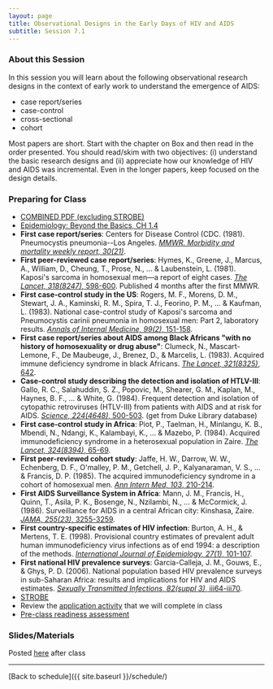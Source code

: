 ```yaml
---
layout: page
title: Observational Designs in the Early Days of HIV and AIDS
subtitle: Session 7.1
---
```


### About this Session

In this session you will learn about the following observational research designs in the context of early work to understand the emergence of AIDS:

* case report/series
* case-control
* cross-sectional
* cohort

Most papers are short. Start with the chapter on Box and then read in the order presented. You should read/skim with two objectives: (i) understand the basic research designs and (ii) appreciate how our knowledge of HIV and AIDS was incremental. Even in the longer papers, keep focused on the design details.

### Preparing for Class

* [COMBINED PDF (excluding STROBE)](https://duke.box.com/s/ijz4pbbl3jhpn2bqsw2nbmcc74m8tjwn)
* [Epidemiology: Beyond the Basics, CH 1.4](https://duke.box.com/s/ijz4pbbl3jhpn2bqsw2nbmcc74m8tjwn)
* **First case report/series**: Centers for Disease Control (CDC. (1981). Pneumocystis pneumonia--Los Angeles. [*MMWR. Morbidity and mortality weekly report, 30(21)*](https://www.cdc.gov/mmwr/preview/mmwrhtml/june_5.htm).
* **First peer-reviewed case report/series**: Hymes, K., Greene, J., Marcus, A., William, D., Cheung, T., Prose, N., ... & Laubenstein, L. (1981). Kaposi's sarcoma in homosexual men—a report of eight cases. [*The Lancet, 318(8247)*, 598-600](https://doi.org/10.1016/S0140-6736(81)92740-9). Published 4 months after the first MMWR.
* **First case-control study in the US**: Rogers, M. F., Morens, D. M., Stewart, J. A., Kaminski, R. M., Spira, T. J., Feorino, P. M., ... & Kaufman, L. (1983). National case-control study of Kaposi's sarcoma and Pneumocystis carinii pneumonia in homosexual men: Part 2, laboratory results. [*Annals of Internal Medicine, 99(2)*, 151-158](http://annals.org/aim/article/696766/national-case-control-study-kaposi-s-sarcoma-pneumocystis-carinii-pneumonia).
* **First case report/series about AIDS among Black Africans "with no history of homosexuality or drug abuse"**: Clumeck, N., Mascart-Lemone, F., De Maubeuge, J., Brenez, D., & Marcelis, L. (1983). Acquired immune deficiency syndrome in black Africans. [*The Lancet, 321(8325)*, 642](https://doi.org/10.1016/S0140-6736(83)91808-1).
* **Case-control study describing the detection and
iso­lation of HTLV-III**: Gallo, R. C., Salahuddin, S. Z., Popovic, M., Shearer, G. M., Kaplan, M., Haynes, B. F., ... & White, G. (1984). Frequent detection and isolation of cytopathic retroviruses (HTLV-III) from patients with AIDS and at risk for AIDS. [*Science, 224(4648)*, 500-503](https://www.ncbi.nlm.nih.gov/pubmed/6200936). (get from Duke Library database)
* **First case-control study in Africa**: Piot, P., Taelman, H., Minlangu, K. B., Mbendi, N., Ndangi, K., Kalambayi, K., ... & Mazebo, P. (1984). Acquired immunodeficiency syndrome in a heterosexual population in Zaire. [*The Lancet, 324(8394)*, 65-69](https://doi.org/10.1016/S0140-6736(84)90241-1).
* **First peer-reviewed cohort study**: Jaffe, H. W., Darrow, W. W., Echenberg, D. F., O'malley, P. M., Getchell, J. P., Kalyanaraman, V. S., ... & Francis, D. P. (1985). The acquired immunodeficiency syndrome in a cohort of homosexual men. [*Ann Intern Med, 103*, 210-214](http://annals.org/aim/article/699843/acquired-immunodeficiency-syndrome-cohort-homosexual-men-six-year-follow-up).
* **First AIDS Surveillance System in Africa**: Mann, J. M., Francis, H., Quinn, T., Asila, P. K., Bosenge, N., Nzilambi, N., ... & McCormick, J. (1986). Surveillance for AIDS in a central African city: Kinshasa, Zaire. [*JAMA, 255(23)*, 3255-3259](http://jamanetwork.com/journals/jama/fullarticle/404858).
* **First country-specific estimates of HIV infection**: Burton, A. H., & Mertens, T. E. (1998). Provisional country estimates of prevalent adult human immunodeficiency virus infections as of end 1994: a description of the methods. [*International Journal of Epidemiology, 27(1)*, 101-107](https://oup.silverchair-cdn.com/oup/backfile/Content_public/Journal/ije/27/1/10.1093/ije/27.1.101/2/27-1-101.pdf?Expires=1491245817&Signature=BXRojtmfdkMmeIKo3Ru7NvS8AtWf7ZbrbpojZeYU1rOT9bh2X6gIdCVZHasDX5vuedYZm-sJ3XCelUYLdo4LMuVK1aFFEfIQYxycu0ZvLw-dbV5pjTXZNbO7sCx0-pG8UyLjBcEoAr9o6xnAvA6BxBnF8dIX67Ivm9ANzVfp3vv8~V7-Cbow-ZYJCxFog9yNTd6wBRUVbf7wn-iO2cdXXiCwE4MmJkaMYs4USKiXHL8JKuFYRaAQfJdG8vDwZPZ4zFjxwgSHuw-zfdbj7h69cVkW6capq4hz9mFG8JxZ5b5Us74bpmAqsCi90y3uKEJWLVx71U-jD2mFFh4gX3HVPg__&Key-Pair-Id=APKAIUCZBIA4LVPAVW3Q).
* **First national HIV prevalence surveys**: Garcia-Calleja, J. M., Gouws, E., & Ghys, P. D. (2006). National population based HIV prevalence surveys in sub-Saharan Africa: results and implications for HIV and AIDS estimates. [*Sexually Transmitted Infections, 82(suppl 3)*, iii64-iii70](https://www.ncbi.nlm.nih.gov/pmc/articles/PMC2576729/).
* [STROBE](http://www.equator-network.org/reporting-guidelines/strobe/)
* Review the [application activity](https://drive.google.com/open?id=1VFOhVSzHFO7uFHaK1-uz2WaOgH17wvr7) that we will complete in class
* [Pre-class readiness assessment](https://docs.google.com/spreadsheets/d/1FkE2xrVPej8o07Kgd9mNEK0vovv8EzJfVoAjUOO_gy0/edit?usp=sharing)

### Slides/Materials

Posted [here](https://drive.google.com/drive/folders/0Bxn_jkXZ1lxuVklQakF4MjZGSDQ?usp=sharing) after class


* * *

[Back to schedule]({{ site.baseurl }}/schedule/)